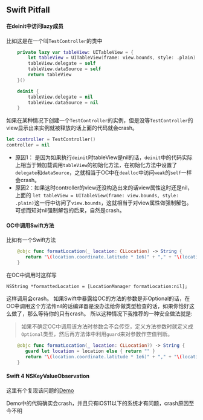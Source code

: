 ## Swift Pitfall

#### 在deinit中访问lazy成员

比如这是在一个叫`TestController`的类中

``` swift
    private lazy var tableView: UITableView = {
        let tableView = UITableView(frame: view.bounds, style: .plain)
        tableView.delegate = self
        tableView.dataSource = self
        return tableView
    }()

    deinit {
        tableView.delegate = nil
        tableView.dataSource = nil
    }
```
如果在某种情况下创建一个`TestController`的实例，但是没等`TestController`的view显示出来实例就被释放的话上面的代码就会crash。

``` swift
let controller = TestController()
controller = nil 
```
* 原因1： 是因为如果执行`deinit`时tableView是nil的话，`deinit`中的代码实际上相当于懒加载调用`tableView`的初始化方法，在初始化方法中设置了`delegate`和`dataSource`，之就相当于OC中在`dealloc`中访问`weak`的`self`一样会crash。
* 原因2：如果这时controller的view还没构造出来的话view属性这时还是nil，上面的
`let tableView = UITableView(frame: view.bounds, style: .plain)`这一行中访问了`view.bounds`，这就相当于对view属性做强制解包。可想而知对nil强制解包的后果，自然是crash。

#### OC中调用Swift方法

比如有一个Swift方法

``` Swift
    @objc func formatLocation(_ location: CLLocation) -> String {
       return "\(location.coordinate.latitude * 1e6)" + "," + "\(location.coordinate.longitude * 1e6)"
    }
```

在OC中调用时这样写

```
NSString *formattedLocation = [LocationManager formatLocation:nil];
```
这样调用会crash。
如果Swift中暴露给OC的方法的参数是非Optional的话，在OC中调用这个方法传nil的话编译器是没办法给你做类型检查的话，如果你恰好这么做了，那么等待你的只有crash。
所以这种情况下我推荐的一种安全做法就是:
> 如果不确定OC中调用该方法时参数会不会传空，定义方法参数时就定义成`Optional`类型，然后再方法体中利用`guard`来对参数作空值判断。
``` Swift
    @objc func formatLocation(_ location: CLLocation?) -> String {
       guard let location = location else { return "" } 
       return "\(location.coordinate.latitude * 1e6)" + "," + "\(location.coordinate.longitude * 1e6)"
    }
```

#### Swift 4 NSKeyValueObservation

这里有个复现该问题的[Demo](https://github.com/viki-org/swift4-kvo-crash-demo)

Demo中的代码确实会crash，并且只有iOS11以下的系统才有问题，crash原因至今不明
